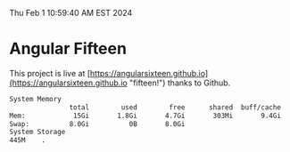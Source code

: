Thu Feb  1 10:59:40 AM EST 2024

# Angular Fifteen


This project is live at [https://angularsixteen.github.io](https://angularsixteen.github.io "fifteen!") thanks to Github.

```bash
System Memory
               total        used        free      shared  buff/cache   available
Mem:            15Gi       1.8Gi       4.7Gi       303Mi       9.4Gi        13Gi
Swap:          8.0Gi          0B       8.0Gi
System Storage
445M	.
